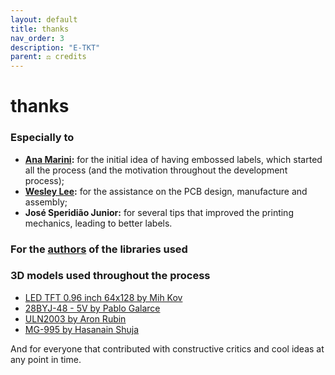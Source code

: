 ```yaml
---
layout: default
title: thanks
nav_order: 3
description: "E-TKT"
parent: ⚖️ credits
---
```


# **thanks**

### Especially to
- **[Ana Marini](https://anamarini.com/):** for the initial idea of having embossed labels, which started all the process (and the motivation throughout the development process);
- **[Wesley Lee](https://github.com/wes06):** for the assistance on the PCB design, manufacture and assembly;
- **José Speridião Junior:** for several tips that improved the printing mechanics, leading to better labels.

### For the [authors](https://andreisperid.github.io/E-TKT/credits/libraries.html) of the libraries used

### 3D models used throughout the process
- [LED TFT 0.96 inch 64x128 by Mih Kov](https://grabcad.com/library/oled-tft-0-96-inch-64x128-monochrome-i2c-1)
- [28BYJ-48 - 5V by Pablo Galarce](https://grabcad.com/library/stepper-motor-28byj-48-5v-dc-1)
- [ULN2003 by Aron Rubin](https://grabcad.com/library/uln2003-unipolar-stepper-driver-board-1)
- [MG-995 by Hasanain Shuja](https://grabcad.com/library/hobby-servo-motors-for-rc-cars-planes-etc-1)

And for everyone that contributed with constructive critics and cool ideas at any point in time.

